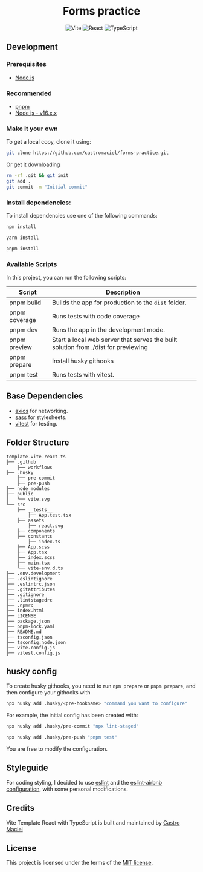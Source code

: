 <h1 align="center">
Forms practice
</h1>

<div align="center">

![Vite](https://img.shields.io/badge/vite-%23646CFF.svg?style=for-the-badge&logo=vite&logoColor=white) ![React](https://img.shields.io/badge/react-%2320232a.svg?style=for-the-badge&logo=react&logoColor=%2361DAFB) ![TypeScript](https://img.shields.io/badge/typescript-%23007ACC.svg?style=for-the-badge&logo=typescript&logoColor=white)

</div>

## Development

### Prerequisites

* [Node js](https://nodejs.org/en)

### Recommended

* [pnpm](https://pnpm.io/) 
* [Node js - v16.x.x](https://nodejs.org/en/blog/release/v16.16.0)

### Make it your own

To get a local copy, clone it using:
```sh
git clone https://github.com/castromaciel/forms-practice.git
```

Or get it downloading

```sh
rm -rf .git && git init
git add .
git commit -m "Initial commit"
```

### Install dependencies:

To install dependencies use one of the following commands:

```sh
npm install
```

```sh
yarn install
```

```sh
pnpm install
```

### Available Scripts

In this project, you can run the following scripts:

| Script        | Description                                         |
| ------------- | --------------------------------------------------- |
| pnpm build    | Builds the app for production to the `dist` folder. |
| pnpm coverage | Runs tests with code coverage                       |
| pnpm dev      | Runs the app in the development mode.               |
| pnpm preview  | Start a local web server that serves the built solution from ./dist for previewing |
| pnpm prepare  | Install husky githooks                              |
| pnpm test     | Runs tests with vitest.                             |

## Base Dependencies

- [axios](https://github.com/axios/axios) for networking.
- [sass](https://sass-lang.com/) for stylesheets.
- [vitest](https://vitest.dev/) for testing.

## Folder Structure

```
template-vite-react-ts
├── .github
    ├── workflows
├── .husky
    ├── pre-commit
    ├── pre-push
├── node_modules
├── public
│   └── vite.svg
└── src
    ├── __tests__
        ├── App.test.tsx
    ├── assets
        ├── react.svg
    ├── components
    ├── constants
        ├── index.ts
    ├── App.scss
    ├── App.tsx
    ├── index.scss
    ├── main.tsx
    └── vite-env.d.ts
├── .env.development
├── .eslintignore
├── .eslintrc.json
├── .gitattributes
├── .gitignore
├── .lintstagedrc
├── .npmrc
├── index.html
├── LICENSE
├── package.json
├── pnpm-lock.yaml
├── README.md
├── tsconfig.json
├── tsconfig.node.json
├── vite.config.js
├── vitest.config.js
```

## husky config

To create husky githooks, you need to run `npm prepare` or `pnpm prepare`, and then configure your githooks with 

```sh
npx husky add .husky/<pre-hookname> "command you want to configure"
```

For example, the initial config has been created with: 
```sh
npx husky add .husky/pre-commit "npx lint-staged"
```

```sh
npx husky add .husky/pre-push "pnpm test"
```

You are free to modify the configuration.


## Styleguide

For coding styling, I decided to use [eslint](https://eslint.org/) and the [eslint-airbnb configuration](https://github.com/airbnb/javascript#readme), with some personal modifications.

## Credits

Vite Template React with TypeScript is built and maintained by [Castro Maciel](https://github.com/castromaciel)

## License

This project is licensed under the terms of the [MIT license](./LICENSE).
